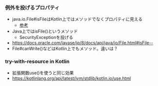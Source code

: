 
### 例外を投げるプロパティ

- java.io.File#isFileはKotlin上ではメソッドでなくプロパティに見える
  - [参考](https://codechacha.com/ja/kotlin-file-exists/)
- Java上ではisFile()というメソッド
  - SecurityExceptionを投げる
- https://docs.oracle.com/javase/jp/8/docs/api/java/io/File.html#isFile--
- File#canWrite()などはKotlin上でもメソッド。違いは？

### try-with-resource in Kotlin

- 拡張関数use()を使うと同じ効果
- https://kotlinlang.org/api/latest/jvm/stdlib/kotlin.io/use.html
